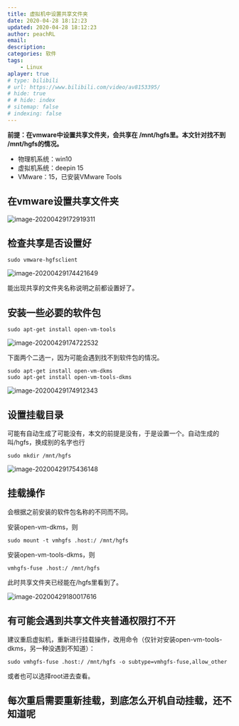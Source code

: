 ```yaml
---
title: 虚拟机中设置共享文件夹
date: 2020-04-28 18:12:23
updated: 2020-04-28 18:12:23
author: peachRL
email: 
description: 
categories: 软件
tags: 
	- Linux
aplayer: true
# type: bilibili
# url: https://www.bilibili.com/video/av8153395/
# hide: true
# # hide: index
# sitemap: false
# indexing: false
---
```



**前提：在vmware中设置共享文件夹，会共享在 /mnt/hgfs里。本文针对找不到 /mnt/hgfs的情况。**
<!-- more -->

- 物理机系统：win10
- 虚拟机系统：deepin 15
- VMware：15，已安装VMware Tools



## 在vmware设置共享文件夹

![image-20200429172919311](https://pic.downk.cc/item/5ea95371c2a9a83be53aa939.png)

## 检查共享是否设置好

```shell
sudo vmware-hgfsclient
```

![image-20200429174421649](https://pic.downk.cc/item/5ea9537bc2a9a83be53ab28f.png)

能出现共享的文件夹名称说明之前都设置好了。

## 安装一些必要的软件包

```shell
sudo apt-get install open-vm-tools
```

![image-20200429174722532](https://pic.downk.cc/item/5ea9537bc2a9a83be53ab292.png)

下面两个二选一，因为可能会遇到找不到软件包的情况。

```shell
sudo apt-get install open-vm-dkms
sudo apt-get install open-vm-tools-dkms
```

![image-20200429174912343](https://pic.downk.cc/item/5ea9537bc2a9a83be53ab295.png)

## 设置挂载目录

可能有自动生成了可能没有，本文的前提是没有，于是设置一个。自动生成的叫/hgfs，换成别的名字也行

```shell
sudo mkdir /mnt/hgfs
```

![image-20200429175436148](https://pic.downk.cc/item/5ea9537bc2a9a83be53ab28b.png)

## 挂载操作

会根据之前安装的软件包名称的不同而不同。

安装open-vm-dkms，则

```shell
sudo mount -t vmhgfs .host:/ /mnt/hgfs
```

安装open-vm-tools-dkms，则

```shell
vmhgfs-fuse .host:/ /mnt/hgfs
```

此时共享文件夹已经能在/hgfs里看到了。

![image-20200429180017616](https://pic.downk.cc/item/5ea9537bc2a9a83be53ab28d.png)

## 有可能会遇到共享文件夹普通权限打不开

建议重启虚拟机，重新进行挂载操作，改用命令（仅针对安装open-vm-tools-dkms，另一种没遇到不知道）：

```shell
sudo vmhgfs-fuse .host:/ /mnt/hgfs -o subtype=vmhgfs-fuse,allow_other
```

或者也可以选择root进去查看。

## 每次重启需要重新挂载，到底怎么开机自动挂载，还不知道呢